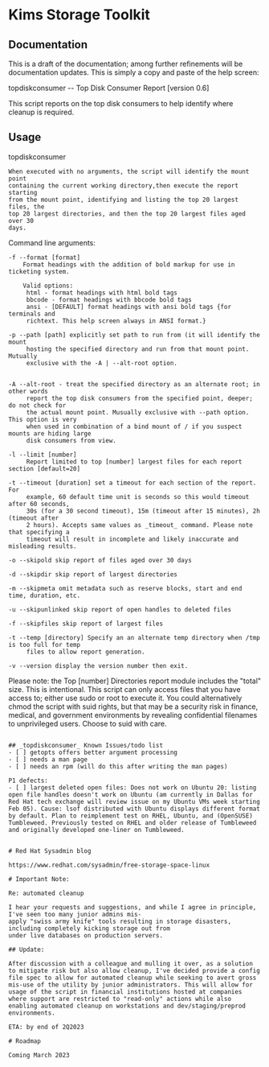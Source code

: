 # Kims Storage Toolkit

## Documentation

This is a draft of the documentation; among further refinements will be documentation updates. This is simply a copy and paste of the help screen:

topdiskconsumer  -- Top Disk Consumer Report [version 0.6]

This script reports on the top disk consumers to help identify where cleanup is required.

## Usage

topdiskconsumer

	When executed with no arguments, the script will identify the mount point 
	containing the current working directory,then execute the report starting 
	from the mount point, identifying and listing the top 20 largest files, the 
	top 20 largest directories, and then the top 20 largest files aged over 30 
	days.

Command line arguments:

	-f --format [format]
		Format headings with the addition of bold markup for use in ticketing system. 

		Valid options:
		 html - format headings with html bold tags
		 bbcode - format headings with bbcode bold tags
		 ansi - [DEFAULT] format headings with ansi bold tags {for terminals and 
		 richtext. This help screen always in ANSI format.}

	-p --path [path] explicitly set path to run from (it will identify the mount 
		 hosting the specified directory and run from that mount point. Mutually 
		 exclusive with the -A | --alt-root option.
		

	-A --alt-root - treat the specified directory as an alternate root; in other words
		 report the top disk consumers from the specified point, deeper; do not check for
		 the actual mount point. Musually exclusive with --path option. This option is very 
		 when used in combination of a bind mount of / if you suspect mounts are hiding large
		 disk consumers from view.		

	-l --limit [number]
		 Report limited to top [number] largest files for each report section [default=20]

	-t --timeout [duration] set a timeout for each section of the report. For 
		 example, 60 default time unit is seconds so this would timeout after 60 seconds,
		 30s (for a 30 second timeout), 15m (timeout after 15 minutes), 2h (timeout after
		 2 hours). Accepts same values as _timeout_ command. Please note that specifying a 
		 timeout will result in incomplete and likely inaccurate and misleading results.

   	-o --skipold skip report of files aged over 30 days 

	-d --skipdir skip report of largest directories

	-m --skipmeta omit metadata such as reserve blocks, start and end time, duration, etc.

	-u --skipunlinked skip report of open handles to deleted files

	-f --skipfiles skip report of largest files

	-t --temp [directory] Specify an an alternate temp directory when /tmp is too full for temp
		 files to allow report generation.

	-v --version display the version number then exit.

Please note: the Top [number] Directories report module includes the "total" size. This is intentional.
This script can only access files that you have access to; either use sudo or root 
to execute it. You could alternatively chmod the script with suid rights, but that may be a
security risk in finance, medical, and government environments by revealing confidential
filenames to unprivileged users. Choose to suid with care.

```

## _topdiskconsumer_ Known Issues/todo list
- [ ] getopts offers better argument processing
- [ ] needs a man page
- [ ] needs an rpm (will do this after writing the man pages)

P1 defects:
- [ ] largest deleted open files: Does not work on Ubuntu 20: listing open file handles doesn't work on Ubuntu (am currently in Dallas for Red Hat tech exchange will review issue on my Ubuntu VMs week starting Feb 05). Cause: lsof distributed with Ubuntu displays different format by default. Plan to reimplement test on RHEL, Ubuntu, and (OpenSUSE) Tumbleweed. Previously tested on RHEL and older release of Tumbleweed and originally developed one-liner on Tumbleweed. 


# Red Hat Sysadmin blog

https://www.redhat.com/sysadmin/free-storage-space-linux

# Important Note:

Re: automated cleanup 

I hear your requests and suggestions, and while I agree in principle, I've seen too many junior admins mis-
apply "swiss army knife" tools resulting in storage disasters, including completely kicking storage out from
under live databases on production servers.

## Update: 

After discussion with a colleague and mulling it over, as a solution to mitigate risk but also allow cleanup, I've decided provide a config file spec to allow for automated cleanup while seeking to avert gross mis-use of the utility by junior administrators. This will allow for usage of the script in financial institutions hosted at companies where support are restricted to "read-only" actions while also enabling automated cleanup on workstations and dev/staging/preprod environments.

ETA: by end of 2Q2023

# Roadmap 

Coming March 2023
